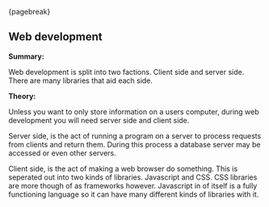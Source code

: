 {pagebreak}

## Web development
**Summary:**

Web development is split into two factions. Client side and server side. There are many libraries that aid each side.

**Theory:**

Unless you want to only store information on a users computer, during web development you will need server side and client side.

Server side, is the act of running a program on a server to process requests from clients and return them. During this process a database server may be accessed or even other servers.

Client side, is the act of making a web browser do something. This is seperated out into two kinds of libraries. Javascript and CSS. CSS libraries are more though of as frameworks however. Javascript in of itself is a fully functioning language so it can have many different kinds of libraries with it.